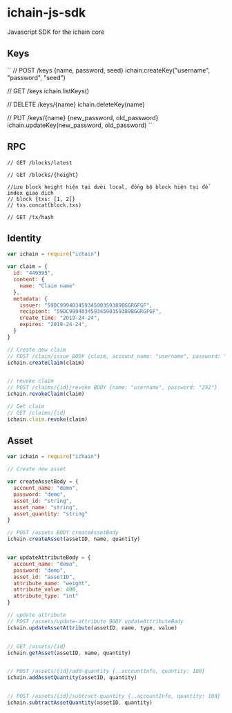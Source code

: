 # ichain-js-sdk
Javascript SDK for the ichain core

## Keys
``
// POST /keys {name, password, seed}
ichain.createKey("username", "password", "seed")

// GET /keys
ichain.listKeys()

// DELETE /keys/{name}
ichain.deleteKey(name)

// PUT /keys/{name} {new_password, old_password}
ichain.updateKey(new_password, old_password)
``

## RPC

```
// GET /blocks/latest

// GET /blocks/{height}

//Lưu block height hiện tại dưới local, đồng bộ block hiện tại để index giao dịch
// block {txs: [1, 2]}
// txs.concat(block.txs)

// GET /tx/hash
```



## Identity

```js
var ichain = require("ichain")

var claim = {
  id: "449595",
  content: {
    name: "Claim name"
  },
  metadata: {
    issuer: "59DC99940345934590359389BGGRGFGF",
    recipient: "59DC99940345934590359389BGGRGFGF",
    create_time: "2019-24-24",
    expires: "2019-24-24",
  }
}

// Create new claim 
// POST /claim/issue BODY {claim, account_name: "username", password: "292"}
ichain.createClaim(claim)


// revoke claim
// POST /claims/{id}/revoke BODY {name: "username", password: "292"}
ichain.revokeClaim(claim)

// Get claim
// GET /claims/{id}
ichain.claim.revoke(claim)
```

## Asset 

```js
var ichain = require("ichain")

// Create new asset 

var createAssetBody = {
  account_name: "demo",
  password: "demo",
  asset_id: "string",
  asset_name: "string",
  asset_quantity: "string"
}

// POST /assets BODY createAssetBody
ichain.createAsset(assetID, name, quantity)


var updateAttributeBody = {
  account_name: "demo",
  password: "demo",
  asset_id: "assetID",
  attribute_name: "weight",
  attribute_value: 400,
  attribute_type: "int"
}

// update attribute
// POST /assets/update-attribute BODY updateAttributeBody
ichain.updateAssetAttribute(assetID, name, type, value)


// GET /assets/{id}
ichain.getAsset(assetID, name, quantity)


// POST /assets/{id}/add-quantity {..accountInfo, quantity: 100}
ichain.addAssetQuantity(assetID, quantity)


// POST /assets/{id}/subtract-quantity {..accountInfo, quantity: 100}
ichain.subtractAssetQuantity(assetID, quantity)

```
